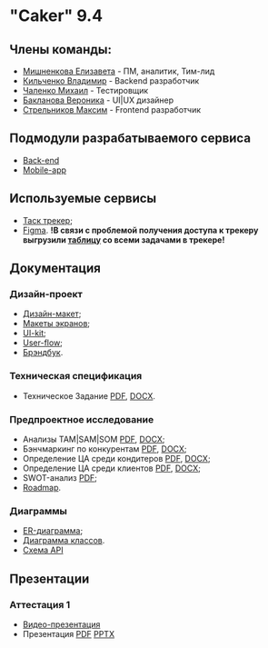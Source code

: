 # "Caker" 9.4

## Члены команды:
- [Мишненкова Елизавета](https://github.com/venlesN) - ПМ, аналитик, Тим-лид
- [Кильченко Владимир](https://github.com/ralencode) - Backend разработчик
- [Чаленко Михаил](https://github.com/Mivankir) - Тестировщик
- [Бакланова Вероника](https://github.com/Alex-Sing-bit) - UI|UX дизайнер
- [Стрельников Максим](https://github.com/MaksimStrelnikov) - Frontend разработчик

## Подмодули разрабатываемого сервиса
- [Back-end](https://github.com/MaksimStrelnikov/backend-9.4)
- [Mobile-app](https://github.com/MaksimStrelnikov/mobileApp-9.4)

## Используемые сервисы
- [Таск трекер](https://tracker.yandex.ru/pages/projects/1);
- [Figma](https://www.figma.com/design/RawKKCWpsSWZ3x9qSwJ6tr/PT-main?node-id=4221-5227&t=HYgxnD48BTPlmllP-0).
  **!В связи с проблемой получения доступа к трекеру выгрузили [таблицу](Документация/Отчёты%20и%20задачи/Все%20наши%20задачи.xlsx) со всеми задачами в трекере!**

## Документация
### Дизайн-проект
  - [Дизайн-макет](https://www.figma.com/design/RawKKCWpsSWZ3x9qSwJ6tr/Caker-9.4?node-id=4221-5227&t=iP84eQhG8OwHZn18-0);
  - [Макеты экранов](https://www.figma.com/design/RawKKCWpsSWZ3x9qSwJ6tr/Caker-9.4?node-id=0-1&p=f&t=iP84eQhG8OwHZn18-0);
  - [UI-kit](https://www.figma.com/design/RawKKCWpsSWZ3x9qSwJ6tr/Caker-9.4?node-id=4215-1591&p=f&t=iP84eQhG8OwHZn18-0);
  - [User-flow](https://www.figma.com/design/RawKKCWpsSWZ3x9qSwJ6tr/Caker-9.4?node-id=4215-2280&p=f&t=iP84eQhG8OwHZn18-0);
  - [Брэндбук](Документация/Дизайн-проект/Брэндбук.pptx).

### Техническая спецификация
  - Техническое Задание [PDF](Документация/Техническая%20спецификация/Техническое%20Задание.pdf), [DOCX](Документация/Техническая%20спецификация/Техническое%20задание.docx).

### Предпроектное исследование
  + Анализы TAM|SAM|SOM [PDF](Документация/Предпроектное%20исследование/TAM_SAM_SOM_Client.pdf), [DOCX](Документация/Предпроектное%20исследование/TAM_SAM_SOM_Client.docx);
  + Бэнчмаркинг по конкурентам [PDF](Документация/Предпроектное%20исследование/Бенчмаркинг%20конкурентов.pdf), [DOCX](Документация/Предпроектное%20исследование/Бенчмаркинг%20конкурентов.docx);
  + Определение ЦА среди кондитеров [PDF](Документация/Предпроектное%20исследование/Анализ%20ответов%20респондентов%20(кондитеров).pdf), [DOCX](Документация/Предпроектное%20исследование/Анализ%20ответов%20респондентов%20(кондитеров).docx);
  + Определение ЦА среди клиентов [PDF](Документация/Предпроектное%20исследование/Анализ%20ответов%20респондентов.pdf), [DOCX](Документация/Предпроектное%20исследование/Анализ%20ответов%20респондентов.docx);
  + SWOT-анализ [PDF](Документация/Предпроектное%20исследование/SWOT-анализ.pdf);
  + [Roadmap](https://www.figma.com/design/RawKKCWpsSWZ3x9qSwJ6tr/Caker-9.4?node-id=4345-2744&p=f&t=iP84eQhG8OwHZn18-0).

### Диаграммы
  - [ER-диаграмма](Документация/Диаграммы/er_new.drawio.png);
  - [Диаграмма классов](Документация/Диаграммы/class.drawio.png).
  - [Схема API](Документация/Диаграммы/openapi.yaml)
## Презентации
### Аттестация 1
- [Видео-презентация](https://drive.google.com/file/d/14WaP64-ASEpNvpIHuNhjDqMthJkkLIEU/view?usp=drivesdk)
- Презентация [PDF](https://github.com/MaksimStrelnikov/tp-9.4/blob/main/Презентации/Аттестация%201/Презентация%20ТЗ.pdf) [PPTX](https://github.com/MaksimStrelnikov/tp-9.4/blob/main/Презентации/Аттестация%201/Презентация%20ТЗ.pptx)

